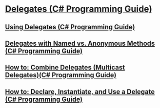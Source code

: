 # [Delegates (C# Programming Guide)](index.md)
## [Using Delegates (C# Programming Guide)](using-delegates.md)
## [Delegates with Named vs. Anonymous Methods (C# Programming Guide)](delegates-with-named-vs-anonymous-methods.md)
## [How to: Combine Delegates (Multicast Delegates)(C# Programming Guide)](how-to-combine-delegates-multicast-delegates.md)
## [How to: Declare, Instantiate, and Use a Delegate (C# Programming Guide)](how-to-declare-instantiate-and-use-a-delegate.md)
